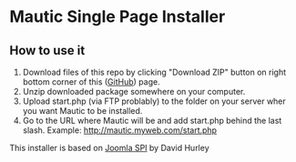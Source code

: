 # Mautic Single Page Installer

## How to use it

1. Download files of this repo by clicking "Download ZIP" button on right bottom corner of this ([GitHub](https://github.com/escopecz/mautic-spi)) page.
2. Unzip downloaded package somewhere on your computer.
3. Upload start.php (via FTP problably) to the folder on your server wher you want Mautic to be installed.
4. Go to the URL where Mautic will be and add start.php behind the last slash. Example: http://mautic.myweb.com/start.php

This installer is based on [Joomla SPI](https://github.com/dbhurley/joomla-spi) by David Hurley